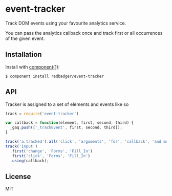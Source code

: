 
# event-tracker

  Track DOM events using your favourite analytics service.

  You can pass the analytics callback once and track first or all occurrences of the given event.

## Installation

  Install with [component(1)](http://component.io):

    $ component install redbadger/event-tracker

## API

  Tracker is assigned to a set of elements and events like so

  ```js
  track = require('event-tracker')

  var callback = function(element, first, second, third) {
    _gaq.push(['_trackEvent', first, second, third]);
  }

  track('a.tracked').all('click', 'arguments', 'for', 'callback', 'and more').using(callback);
  track('input')
    .first('change', 'Forms', 'Fill_In')
    .first('click', 'Forms', 'Fill_In')
    .using(callback);
  ```

## License

  MIT
